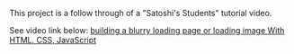This project is a follow through of a "Satoshi's Students" tutorial video.

See video link below:
[building a blurry loading page or loading image With HTML, CSS, JavaScript](https://youtu.be/jD4WuHH0Zxc?si=vNmaEm_gcTAjcP8G)
